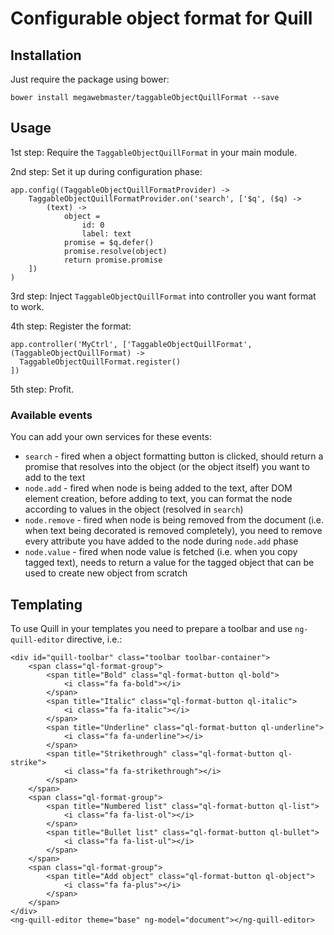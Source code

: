 # Configurable object format for Quill

## Installation

Just require the package using bower:

```
bower install megawebmaster/taggableObjectQuillFormat --save
```

## Usage

1st step: Require the `TaggableObjectQuillFormat` in your main module.

2nd step: Set it up during configuration phase:

    app.config((TaggableObjectQuillFormatProvider) ->
        TaggableObjectQuillFormatProvider.on('search', ['$q', ($q) ->
            (text) ->
                object =
                    id: 0
                    label: text
                promise = $q.defer()
                promise.resolve(object)
                return promise.promise
        ])
    )

3rd step: Inject `TaggableObjectQuillFormat` into controller you want format to work.

4th step: Register the format:

    app.controller('MyCtrl', ['TaggableObjectQuillFormat', (TaggableObjectQuillFormat) ->
      TaggableObjectQuillFormat.register()
    ])
    
5th step: Profit.

### Available events

You can add your own services for these events:

* `search` - fired when a object formatting button is clicked, should return a promise that resolves into the object (or the object itself) you want to add to the text
* `node.add` - fired when node is being added to the text, after DOM element creation, before adding to text, you can format the node according to values in the object (resolved in `search`)
* `node.remove` - fired when node is being removed from the document (i.e. when text being decorated is removed completely), you need to remove every attribute you have added to the node during `node.add` phase
* `node.value` - fired when node value is fetched (i.e. when you copy tagged text), needs to return a value for the tagged object that can be used to create new object from scratch

## Templating

To use Quill in your templates you need to prepare a toolbar and use `ng-quill-editor` directive, i.e.:
    
    <div id="quill-toolbar" class="toolbar toolbar-container">
        <span class="ql-format-group">
            <span title="Bold" class="ql-format-button ql-bold">
                <i class="fa fa-bold"></i>
            </span>
            <span title="Italic" class="ql-format-button ql-italic">
                <i class="fa fa-italic"></i>
            </span>
            <span title="Underline" class="ql-format-button ql-underline">
                <i class="fa fa-underline"></i>
            </span>
            <span title="Strikethrough" class="ql-format-button ql-strike">
                <i class="fa fa-strikethrough"></i>
            </span>
        </span>
        <span class="ql-format-group">
            <span title="Numbered list" class="ql-format-button ql-list">
                <i class="fa fa-list-ol"></i>
            </span>
            <span title="Bullet list" class="ql-format-button ql-bullet">
                <i class="fa fa-list-ul"></i>
            </span>
        </span>
        <span class="ql-format-group">
            <span title="Add object" class="ql-format-button ql-object">
                <i class="fa fa-plus"></i>
            </span>
        </span>
    </div>
    <ng-quill-editor theme="base" ng-model="document"></ng-quill-editor>

